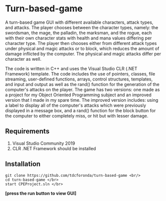 # Turn-based-game

A turn-based game GUI with different available characters, attack types, and attacks. The player chooses between the character types, namely: 
the swordsman, the mage, the palladin, the marksman, and the rogue, each with their own character stats with health and mana values differing per character 
type. The player then chooses either from different attack types under physical and magic attacks or to block, which reduces the amount of damage inflicted 
by the computer. The physical and magic attacks differ per character as well.

The code is written in C++ and uses the Visual Studio CLR (.NET Framework) template. The code includes the use of pointers, classes, file streaming, 
user-defined functions, arrays, control structures, templates, and input and output as well as the rand() function for the generation of the computer's 
attacks on the player. The game has two versions: one made as a project for my Object Oriented Programming subject and an improved version that I made in 
my spare time. The improved version includes: using a label to display all of the computer's attacks which were previously displayed in a message box, and 
a rand() function for the block button for the computer to either completely miss, or hit but with lesser damage.

## Requirements
1. Visual Studio Community 2019
2. CLR .NET Framework should be installed

## Installation
```
git clone https://github.com/tdcforonda/turn-based-game <br/>
cd turn-based-game </br>
start CPEProject.sln </br>
```
**[press the run button to view GUI]**
